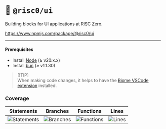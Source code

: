 # 🎨 `@risc0/ui`

Building blocks for UI applications at RISC Zero.

https://www.npmjs.com/package/@risc0/ui

***

#### Prerequisites

* Install [Node](https://nodejs.org/en) (≥ v20.x.x)
* Install [bun](https://bun.sh/) (≥ v1.1.30)

> \[!TIP]\
> When making code changes, it helps to have the [Biome VSCode extension](https://marketplace.visualstudio.com/items?itemName=biomejs.biome) installed.

### Coverage

| Statements                  | Branches                | Functions                 | Lines             |
| --------------------------- | ----------------------- | ------------------------- | ----------------- |
| ![Statements](https://img.shields.io/badge/statements-28.68%25-red.svg?style=flat) | ![Branches](https://img.shields.io/badge/branches-82.6%25-yellow.svg?style=flat) | ![Functions](https://img.shields.io/badge/functions-81.11%25-yellow.svg?style=flat) | ![Lines](https://img.shields.io/badge/lines-28.68%25-red.svg?style=flat) |
